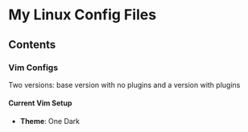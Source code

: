 # My Linux Config Files

## Contents
### Vim Configs
Two versions: base version with no plugins and a version with plugins 

#### Current Vim Setup
- **Theme**: One Dark